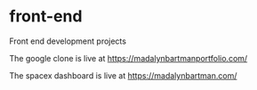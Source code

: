 # front-end
Front end development projects

The google clone is live at https://madalynbartmanportfolio.com/

The spacex dashboard is live at https://madalynbartman.com/
